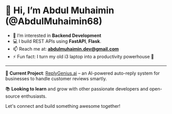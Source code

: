 # 👋 Hi, I’m Abdul Muhaimin (@AbdulMuhaimin68)

- 👀 I’m interested in **Backend Development**
- 💻 I build REST APIs using **FastAPI**, **Flask**.
- 📫 Reach me at: **abdulmuhaimin.dev@gmail.com**
- ⚡ Fun fact: I turn my old i3 laptop into a productivity powerhouse 💪

---

🚀 **Current Project**: [ReplyGenius.ai](https://github.com/AbdulMuhaimin68/ReplyGenius.ai) – an AI-powered auto-reply system for businesses to handle customer reviews smartly.

📚 **Looking to learn** and grow with other passionate developers and open-source enthusiasts.

Let's connect and build something awesome together!
